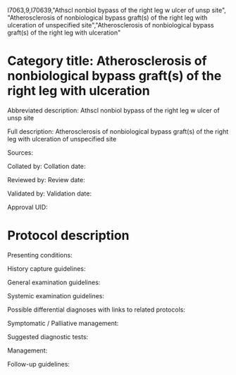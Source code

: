 I7063,9,I70639,"Athscl nonbiol bypass of the right leg w ulcer of unsp site", "Atherosclerosis of nonbiological bypass graft(s) of the right leg with ulceration of unspecified site","Atherosclerosis of nonbiological bypass graft(s) of the right leg with ulceration"
# Category title: Atherosclerosis of nonbiological bypass graft(s) of the right leg with ulceration

Abbreviated description: Athscl nonbiol bypass of the right leg w ulcer of unsp site

Full description: Atherosclerosis of nonbiological bypass graft(s) of the right leg with ulceration of unspecified site

Sources:

Collated by:
Collation date:

Reviewed by:
Review date:

Validated by:
Validation date:

Approval UID:

# Protocol description

Presenting conditions:

History capture guidelines:

General examination guidelines:

Systemic examination guidelines:

Possible differential diagnoses with links to related protocols:

Symptomatic / Palliative management:

Suggested diagnostic tests:

Management:

Follow-up guidelines:
